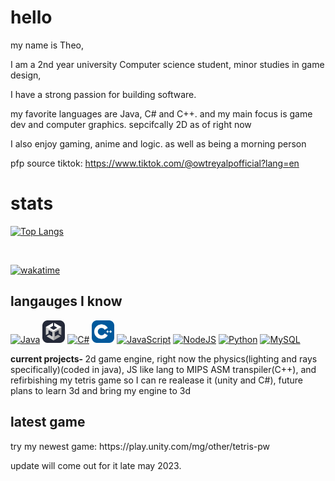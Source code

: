 # hello

my name is Theo,

I am a 2nd year university Computer science student, minor studies in game design, 

I have a strong passion for building software.

my favorite languages are Java, C# and C++. and my main focus is game dev and computer graphics. sepcifcally 2D as of right now

I also enjoy gaming, anime and logic. as well as being a morning person 

pfp source
tiktok: https://www.tiktok.com/@owtreyalpofficial?lang=en

# stats

[![Top Langs](https://github-readme-stats.vercel.app/api/top-langs/?username=TheoW03&layout=compact&show_icons=true&card_width=300px&card_height=400px&theme=radical#gh-dark-mode-only)](https://github.com/TheoW03?tab=repositories)

<br>

[![wakatime](https://wakatime.com/badge/user/729a2b32-d39a-4b30-a358-dbf645c5ac87.svg)](https://wakatime.com/@729a2b32-d39a-4b30-a358-dbf645c5ac87)

<h2> langauges I know </h2>

<p align="left">
<a href="https://www.oracle.com/java/" target="_blank" rel="noreferrer"><img src="https://raw.githubusercontent.com/danielcranney/readme-generator/main/public/icons/skills/java-colored.svg" width="36" height="36" alt="Java" /></a>
 <a href="https://unity.com/"target="_blank" rel="noreferrer">
 <img src=https://raw.githubusercontent.com/tandpfun/skill-icons/main/icons/Unity-Dark.svg width = "36" height="36"></a>
<a href="https://learn.microsoft.com/en-us/dotnet/csharp" target="_blank" rel="noreferrer"><img src="https://raw.githubusercontent.com/danielcranney/readme-generator/main/public/icons/skills/csharp.svg" width="36" height="36" alt="C#" /></a>
<a href="https://isocpp.org/" target="_blank" rel="noreferrer"><img width="36" height="36"src=https://raw.githubusercontent.com/tandpfun/skill-icons/main/icons/CPP.svg></a>
 <a href="https://developer.mozilla.org/en-US/docs/Web/JavaScript" target="_blank" rel="noreferrer"><img src="https://raw.githubusercontent.com/danielcranney/readme-generator/main/public/icons/skills/javascript-colored.svg" width="36" height="36" alt="JavaScript" /></a>
<a href="https://nodejs.org/en/" target="_blank" rel="noreferrer"><img src="https://raw.githubusercontent.com/danielcranney/readme-generator/main/public/icons/skills/nodejs-colored.svg" width="36" height="36" alt="NodeJS" /></a>
<a href="https://www.python.org/" target="_blank" rel="noreferrer"><img src="https://raw.githubusercontent.com/danielcranney/readme-generator/main/public/icons/skills/python-colored.svg" width="36" height="36" alt="Python" /></a>
<a href="https://www.mysql.com/" target="_blank" rel="noreferrer"><img src="https://raw.githubusercontent.com/danielcranney/readme-generator/main/public/icons/skills/mysql-colored.svg" width="36" height="36" alt="MySQL" /></a>
</p>

<b> current projects- </b> 2d game engine, right now the physics(lighting and rays specifically)(coded in java), JS like lang to MIPS ASM transpiler(C++), 
and refirbishing my tetris game so I can re realease it (unity and C#), future plans to learn 3d and bring my engine to 3d

<h2> latest game </h3>
<p>try my newest game:  https://play.unity.com/mg/other/tetris-pw </p>
update will come out for it late may 2023. 
